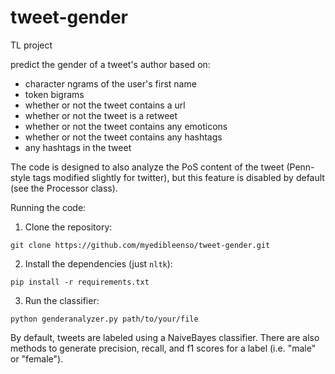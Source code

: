 tweet-gender
============

TL project

predict the gender of a tweet's author based on:
-  character ngrams of the user's first name
-  token bigrams
-  whether or not the tweet contains a url
-  whether or not the tweet is a retweet
-  whether or not the tweet contains any emoticons
-  whether or not the tweet contains any hashtags
-  any hashtags in the tweet

The code is designed to also analyze the PoS content of the tweet (Penn-style tags modified slightly for twitter), but this feature is disabled by default (see the Processor class).


Running the code:

1. Clone the repository:  

  `git clone https://github.com/myedibleenso/tweet-gender.git`  

2. Install the dependencies (just `nltk`):  

  `pip install -r requirements.txt`

3. Run the classifier:

  `python genderanalyzer.py path/to/your/file`


By default, tweets are labeled using a NaiveBayes classifier.  There are also methods to generate precision, recall, and f1 scores for a label (i.e. "male" or "female").
